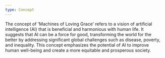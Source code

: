 ```yaml
---
type: Concept
---
```


The concept of 'Machines of Loving Grace' refers to a vision of artificial intelligence (AI) that is beneficial and harmonious with human life. It suggests that AI can be a force for good, transforming the world for the better by addressing significant global challenges such as disease, poverty, and inequality. This concept emphasizes the potential of AI to improve human well-being and create a more equitable and prosperous society.